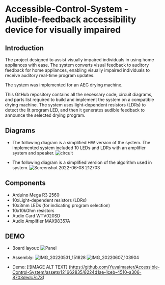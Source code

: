 # Accessible-Control-System - Audible-feedback accessibility device for visually impaired

## Introduction
The project designed to assist visually impaired individuals in using home appliances with ease. 
The system converts visual feedback to auditory feedback for home appliances, enabling visually impaired individuals to receive auditory real-time program updates.

The system was implemented for an AEG drying machine.

This GitHub repository contains all the necessary code, circuit diagrams, and parts list required to build and implement the system on a compatible drying machine. The system uses light-dependent resistors (LDRs) to detect the lit program LED, and then it generates audible feedback to announce the selected drying program.

## Diagrams
* The following diagram is a simplified HW version of the system. The implemented system included 10 LEDs and LDRs with an amplifier system and speaker.
![circuit](https://github.com/Yuvalmaster/Accessible-Control-System/assets/121662835/6cbc4ece-578d-4360-b9dc-b2860e0ff091)

* The following diagram is a simplified version of the algorithm used in system.
![Screenshot 2022-06-08 212703](https://github.com/Yuvalmaster/Accessible-Control-System/assets/121662835/44e5d629-3639-4b21-abc2-303408fccace)

## Components
* Arduino Mega R3 2560
* 10xLight-dependent resistors (LDRs)
* 10x3mm LEDs (for indicating program selection)
* 10x10kOhm resistors
* Audio Card WTV020SD
* Audio Amplifier MAX98357A

## DEMO 
* Board layout:
![Panel](https://github.com/Yuvalmaster/Accessible-Control-System/assets/121662835/0d4d4c10-58d7-48f3-b0c3-b31b35a80b41)

* Assembly:
![IMG_20220531_151828](https://github.com/Yuvalmaster/Accessible-Control-System/assets/121662835/fc17e0f9-afbf-4bec-a3a4-edffb1605223)
![IMG_20220607_103904](https://github.com/Yuvalmaster/Accessible-Control-System/assets/121662835/4d9c2278-bdfd-49bf-8ee9-5701f5f8f262)

* Demo:
[![IMAGE ALT TEXT] (https://github.com/Yuvalmaster/Accessible-Control-System/assets/121662835/8224d1ae-1ceb-4510-a306-8703dedc7c73)




